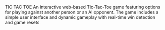 TIC TAC TOE
An interactive web-based Tic-Tac-Toe game featuring options for playing against another person or an AI opponent. The game includes a simple user interface and dynamic gameplay with real-time win detection and game resets

